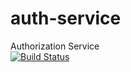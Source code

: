 # auth-service
Authorization Service   
[![Build Status](https://travis-ci.org/artemst/auth-service.svg?branch=master)](https://travis-ci.org/artemst/auth-service)
